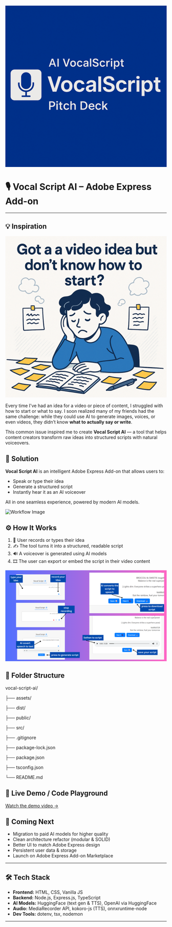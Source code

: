 ![Hero Image](https://github.com/ayaelsaid/Vocal_script_ai/blob/main/assests/vocal-script.png)

 
  # 🎙️ Vocal Script AI – Adobe Express Add-on
-----------------------------------------------------------------
## 💡 Inspiration
![Workflow Image](https://github.com/ayaelsaid/Vocal_script_ai/blob/main/assests/ChatGPT%20Image%20Jul%2015%2C%202025%2C%2006_37_15%20PM.png)

Every time I've had an idea for a video or piece of content, I struggled with how to start or what to say. I soon realized many of my friends had the same challenge: while they could use AI to generate images, voices, or even videos, they didn’t know **what to actually say or write**.  

This common issue inspired me to create **Vocal Script AI** — a tool that helps content creators transform raw ideas into structured scripts with natural voiceovers.

## 🎯 Solution
**Vocal Script AI** is an intelligent Adobe Express Add-on that allows users to:
- Speak or type their idea
- Generate a structured script
- Instantly hear it as an AI voiceover

All in one seamless experience, powered by modern AI models.

![Workflow Image](https://github.com/ayaelsaid/Vocal_script_ai/blob/main/assests/record%20your%20idea%20(2).png)

## ⚙️ How It Works
1. 🎤 User records or types their idea
2. ✍️ The tool turns it into a structured, readable script
3. 🔊 A voiceover is generated using AI models
4. 🎞️ The user can export or embed the script in their video content

![Demo Image](https://github.com/ayaelsaid/Vocal_script_ai/blob/main/assests/1.png)

## 📁 Folder Structure


vocal-script-ai/

├── assets/

├── dist/

├── public/

├── src/

├── .gitignore

├── package-lock.json

├── package.json

├── tsconfig.json

└── README.md


## 🔗 Live Demo / Code Playground
[Watch the demo video →](https://github.com/ayaelsaid/Vocal_script_ai/blob/main/assests/Screen%20Recording%202025-07-20%20034649.mp4)

## 🚀 Coming Next
- Migration to paid AI models for higher quality
- Clean architecture refactor (modular & SOLID)
- Better UI to match Adobe Express design
- Persistent user data & storage
- Launch on Adobe Express Add-on Marketplace

---

## 🛠️ Tech Stack

- **Frontend:** HTML, CSS, Vanilla JS
- **Backend:** Node.js, Express.js, TypeScript
- **AI Models:** HuggingFace (text gen & TTS), OpenAI via HuggingFace
- **Audio:** MediaRecorder API, kokoro-js (TTS), onnxruntime-node
- **Dev Tools:** dotenv, tsx, nodemon

---
